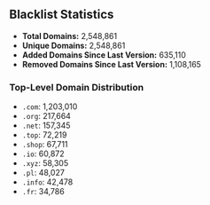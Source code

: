 ## Blacklist Statistics

- **Total Domains:** 2,548,861
- **Unique Domains:** 2,548,861
- **Added Domains Since Last Version:** 635,110
- **Removed Domains Since Last Version:** 1,108,165

### Top-Level Domain Distribution

-  `.com`: 1,203,010
-  `.org`: 217,664
-  `.net`: 157,345
-  `.top`: 72,219
-  `.shop`: 67,711
-  `.io`: 60,872
-  `.xyz`: 58,305
-  `.pl`: 48,027
-  `.info`: 42,478
-  `.fr`: 34,786
